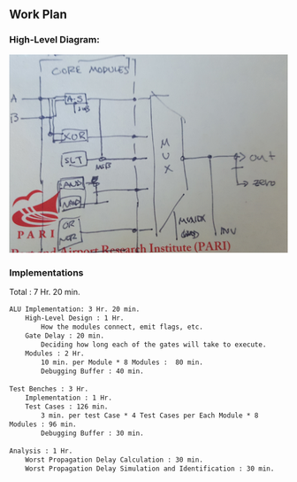 ## Work Plan

### High-Level Diagram:

![Diagram](images/diagram.jpg)

### Implementations

Total : 7 Hr. 20 min.

	ALU Implementation: 3 Hr. 20 min.
		High-Level Design : 1 Hr.
			How the modules connect, emit flags, etc.
		Gate Delay : 20 min.
			Deciding how long each of the gates will take to execute.
		Modules : 2 Hr.
			10 min. per Module * 8 Modules :  80 min.
			Debugging Buffer : 40 min.

	Test Benches : 3 Hr.
		Implementation : 1 Hr.
		Test Cases : 126 min.
			3 min. per test Case * 4 Test Cases per Each Module * 8 Modules : 96 min.
			Debugging Buffer : 30 min.

	Analysis : 1 Hr.
		Worst Propagation Delay Calculation : 30 min.
		Worst Propagation Delay Simulation and Identification : 30 min.
